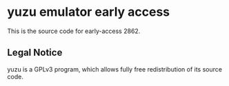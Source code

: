 yuzu emulator early access
=============

This is the source code for early-access 2862.

## Legal Notice

yuzu is a GPLv3 program, which allows fully free redistribution of its source code.
